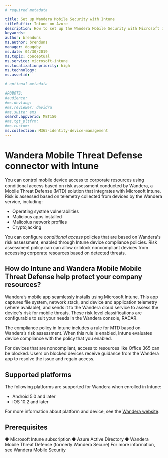 ```yaml
---
# required metadata

title: Set up Wandera Mobile Security with Intune
titleSuffix: Intune on Azure
description: How to set up the Wandera Mobile Security with Microsoft Intune to control mobile device access to your corporate resources.
keywords:
author: brenduns
ms.author: brenduns
manager: dougeby
ms.date: 04/30/2019
ms.topic: conceptual
ms.service: microsoft-intune
ms.localizationpriority: high
ms.technology:
ms.assetid:  

# optional metadata

#ROBOTS:
#audience:
#ms.devlang:
#ms.reviewer: davidra
#ms.suite: ems
search.appverid: MET150
#ms.tgt_pltfrm:
#ms.custom:
ms.collection: M365-identity-device-management
---
```



# Wandera Mobile Threat Defense connector with Intune  

You can control mobile device access to corporate resources using conditional access based on risk assessment conducted by Wandera, a Mobile Threat Defense (MTD) solution that integrates with Microsoft Intune.  Risk is assessed based on telemetry collected from devices by the Wandera service, including:
- Operating systme vulnerabilities
- Malicious apps installed
- Malicoius network profiles
- Cryptojacking

You can configure *conditional access* policies that are based on Wandera's risk assessment, enabled through Intune device compliance policies. Risk assessment policy can can allow or block noncompliant devices from accessing corporate resources based on detected threats.  


## How do Intune and Wandera Mobile Mobile Threat Defense help protect your company resources?  

Wandera’s mobile app seamlessly installs using Microsoft Intune. This app captures file system, network stack, and device and application telemetry (where available), and sends it to the Wandera cloud service to assess the device's risk for mobile threats. These risk level classifications are configurable to suit your needs in the Wandera console, RADAR.

The compliance policy in Intune includes a rule for MTD based on Wandera’s risk assessment. When this rule is enabled, Intune evaluates device compliance with the policy that you enabled.

For devices that are noncompliant, access to resources like Office 365 can be blocked. Users on blocked devices receive guidance from the Wandera app to resolve the issue and regain access.

## Supported platforms  

The following platforms are supported for Wandera when enrolled in Intune:

- Android 5.0 and later  
- iOS 10.2 and later  

For more information about platform and device, see the [Wandera website](https://www.wandera.com/why-wandera/features/device-support/).

## Prerequisites  

●	Microsoft Intune subscription
●	Azure Active Directory
●	Wandera Mobile Threat Defense (formerly Wandera Secure)
For more information, see Wandera Mobile Security



 